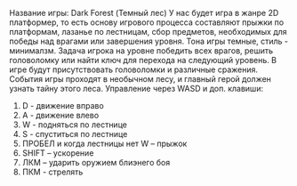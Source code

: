 Название игры: Dark Forest (Темный лес)
У нас будет игра в жанре 2D платформер, то есть основу игрового процесса составляют прыжки по платформам, лазанье по лестницам, сбор предметов, необходимых для победы над врагами или завершения уровня.
Тона игры темные, стиль - минималзм.
Задача игрока на уровне победить всех врагов, решить головоломку или найти ключ для перехода на следующий уровень.
В игре будут присутствовать головоломки и различные сражения.
События игры проходят в необычном лесу, и главный герой должен узнать тайну этого леса.
Управление через WASD и доп. клавиши: 
1.	D - движение вправо
2.	А - движение влево
3.	W - подняться по лестнице
4.	S - спуститься по лестнице
5.	ПРОБЕЛ и когда лестницы нет W – прыжок
6.	SHIFT – ускорение
7.	ЛКМ – ударить оружием блиэнего боя
8.	ПКМ - стрелять
